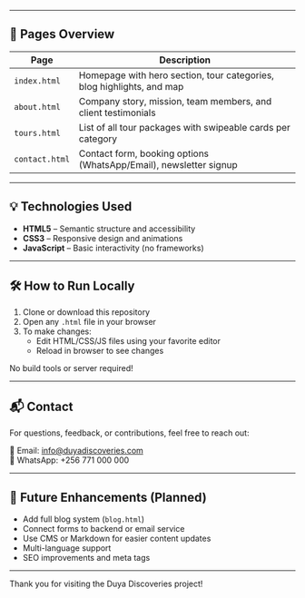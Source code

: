 
---

## 🧾 Pages Overview

| Page          | Description |
|---------------|-------------|
| `index.html`  | Homepage with hero section, tour categories, blog highlights, and map |
| `about.html`  | Company story, mission, team members, and client testimonials |
| `tours.html`  | List of all tour packages with swipeable cards per category |
| `contact.html`| Contact form, booking options (WhatsApp/Email), newsletter signup |

---

## 💡 Technologies Used

- **HTML5** – Semantic structure and accessibility
- **CSS3** – Responsive design and animations
- **JavaScript** – Basic interactivity (no frameworks)

---

## 🛠️ How to Run Locally

1. Clone or download this repository
2. Open any `.html` file in your browser
3. To make changes:
   - Edit HTML/CSS/JS files using your favorite editor
   - Reload in browser to see changes

No build tools or server required!

---

## 📬 Contact

For questions, feedback, or contributions, feel free to reach out:

📧 Email: info@duyadiscoveries.com  
📱 WhatsApp: +256 771 000 000  

---

## 🚀 Future Enhancements (Planned)

- Add full blog system (`blog.html`)
- Connect forms to backend or email service
- Use CMS or Markdown for easier content updates
- Multi-language support
- SEO improvements and meta tags

---

Thank you for visiting the Duya Discoveries project!

